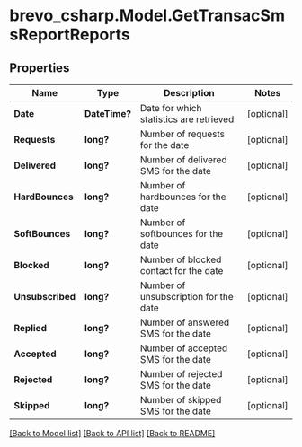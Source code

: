 # brevo_csharp.Model.GetTransacSmsReportReports
## Properties

Name | Type | Description | Notes
------------ | ------------- | ------------- | -------------
**Date** | **DateTime?** | Date for which statistics are retrieved | [optional] 
**Requests** | **long?** | Number of requests for the date | [optional] 
**Delivered** | **long?** | Number of delivered SMS for the date | [optional] 
**HardBounces** | **long?** | Number of hardbounces for the date | [optional] 
**SoftBounces** | **long?** | Number of softbounces for the date | [optional] 
**Blocked** | **long?** | Number of blocked contact for the date | [optional] 
**Unsubscribed** | **long?** | Number of unsubscription for the date | [optional] 
**Replied** | **long?** | Number of answered SMS for the date | [optional] 
**Accepted** | **long?** | Number of accepted SMS for the date | [optional] 
**Rejected** | **long?** | Number of rejected SMS for the date | [optional] 
**Skipped** | **long?** | Number of skipped SMS for the date | [optional] 

[[Back to Model list]](../README.md#documentation-for-models) [[Back to API list]](../README.md#documentation-for-api-endpoints) [[Back to README]](../README.md)

